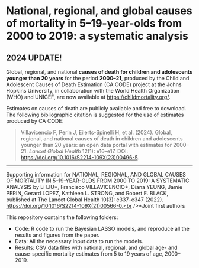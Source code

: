 # National, regional, and global causes of mortality in 5–19-year-olds from 2000 to 2019: a systematic analysis

## 2024 UPDATE!
Global, regional, and national **causes of death for children and adolescents younger than 20 years** for the period **2000–21**, produced by the Child and Adolescent Causes of Death Estimation (CA CODE) project at the Johns Hopkins University, in collaboration with the World Health Organization (WHO) and UNICEF, are now available at https://childmortality.org/.

Estimates on causes of death are publicly available and free to download. The following bibliographic citation is suggested for the use of estimates produced by CA CODE:

> Villavicencio F, Perin J, Eilerts-Spinelli H, et al. (2024). Global, regional, and national causes of death in children and adolescents younger than 20 years: an open data portal with estimates for 2000–21. *Lancet Global Health* 12(1): e16–e17. DOI: https://doi.org/10.1016/S2214-109X(23)00496-5.

---

Supporting information for NATIONAL, REGIONAL, AND GLOBAL CAUSES OF MORTALITY IN 5–19-YEAR-OLDS FROM 2000 TO 2019: A SYSTEMATIC ANALYSIS by Li LIU*, Francisco VILLAVICENCIO*, Diana YEUNG, Jamie PERIN, Gerard LOPEZ, Kathleen L. STRONG, and Robert E. BLACK, published at The Lancet Global Health 10(3): e337–e347 (2022). https://doi.org/10.1016/S2214-109X(21)00566-0.<br />*Joint first authors

This repository contains the following folders:
 
* Code: R code to run the Bayesian LASSO models, and reproduce all the results and figures from the paper.
* Data: All the necessary input data to run the models.
* Results: CSV data files with national, regional, and global age- and cause-specific mortality estimates from 5 to 19 years of age, 2000–2019.
